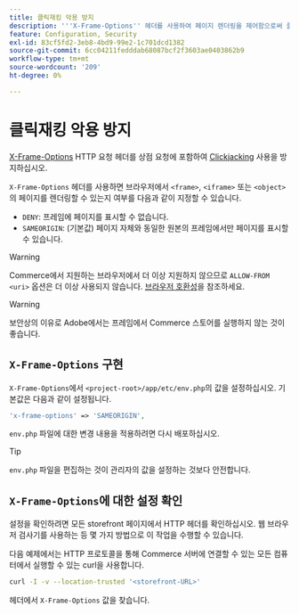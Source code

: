 ```yaml
---
title: 클릭재킹 악용 방지
description: '''X-Frame-Options'' 헤더를 사용하여 페이지 렌더링을 제어함으로써 클릭재킹 악용을 방지합니다.'
feature: Configuration, Security
exl-id: 83cf5fd2-3eb8-4bd9-99e2-1c701dcd1382
source-git-commit: 6cc04211fedddab68087bcf2f3603ae0403862b9
workflow-type: tm+mt
source-wordcount: '209'
ht-degree: 0%

---
```


# 클릭재킹 악용 방지

[X-Frame-Options](https://owasp.org/www-community/attacks/Clickjacking) HTTP 요청 헤더를 상점 요청에 포함하여 [Clickjacking](https://datatracker.ietf.org/doc/html/rfc7034) 사용을 방지하십시오.

`X-Frame-Options` 헤더를 사용하면 브라우저에서 `<frame>`, `<iframe>` 또는 `<object>`의 페이지를 렌더링할 수 있는지 여부를 다음과 같이 지정할 수 있습니다.

- `DENY`: 프레임에 페이지를 표시할 수 없습니다.
- `SAMEORIGIN`: (기본값) 페이지 자체와 동일한 원본의 프레임에서만 페이지를 표시할 수 있습니다.

>[!WARNING]
>
>Commerce에서 지원하는 브라우저에서 더 이상 지원하지 않으므로 `ALLOW-FROM <uri>` 옵션은 더 이상 사용되지 않습니다. [브라우저 호환성](https://developer.mozilla.org/en-US/docs/Web/HTTP/Headers/X-Frame-Options#browser_compatibility)을 참조하세요.

>[!WARNING]
>
>보안상의 이유로 Adobe에서는 프레임에서 Commerce 스토어를 실행하지 않는 것이 좋습니다.

## `X-Frame-Options` 구현

`X-Frame-Options`에서 `<project-root>/app/etc/env.php`의 값을 설정하십시오. 기본값은 다음과 같이 설정됩니다.

```php
'x-frame-options' => 'SAMEORIGIN',
```

`env.php` 파일에 대한 변경 내용을 적용하려면 다시 배포하십시오.

>[!TIP]
>
>`env.php` 파일을 편집하는 것이 관리자의 값을 설정하는 것보다 안전합니다.

## `X-Frame-Options`에 대한 설정 확인

설정을 확인하려면 모든 storefront 페이지에서 HTTP 헤더를 확인하십시오. 웹 브라우저 검사기를 사용하는 등 몇 가지 방법으로 이 작업을 수행할 수 있습니다.

다음 예제에서는 HTTP 프로토콜을 통해 Commerce 서버에 연결할 수 있는 모든 컴퓨터에서 실행할 수 있는 curl을 사용합니다.

```bash
curl -I -v --location-trusted '<storefront-URL>'
```

헤더에서 `X-Frame-Options` 값을 찾습니다.

